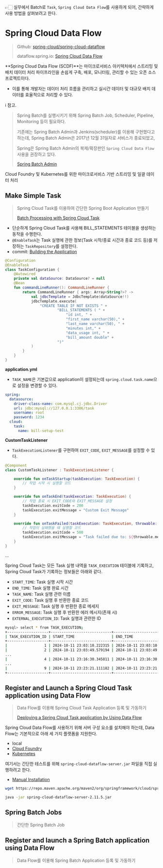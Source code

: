 👉🏻 실무에서 Batch로 `Task`, `Spring Cloud Data Flow`를 사용하게 되어, 간략하게 사용 방법을 살펴보려고 한다.

# Spring Cloud Data Flow

> Github: [spring-cloud/spring-cloud-dataflow](https://github.com/spring-cloud/spring-cloud-dataflow)
> 
> dataflow.spring.io: [Spring Cloud Data Flow](https://dataflow.spring.io/)

**Spring Cloud Data Flow (SCDF)**는 마이크로서비스 아키텍처에서 스트리밍 및 배치 데이터 처리 파이프라인을 손쉽게 구축, 배포, 모니터링, 관리할 수 있는 오픈 소스 프로젝트이다.
- 이를 통해 개발자는 데이터 처리 흐름을 관리하고 실시간 데이터 및 대규모 배치 데이터를 효율적으로 처리할 수 있다.

ℹ️ 참고.

> Spring Batch를 실행시키기 위해 Spring Batch Job, Scheduler, Pipeline, Monitoring 등이 필요하다.
> 
> 기존에는 Spring Batch Admin과 Jenkins(scheduler)를 이용해 구현했다고 하는데, Spring Batch Admin은 2017년 12월 31일자로 서비스가 종료되었고, 
> 
> Spring은 Spring Batch Admin의 복제/확장판인 `Spring Cloud Data Flow` 사용을 권장하고 있다.
>
> [Spring Batch Admin](https://docs.spring.io/spring-batch-admin/2.x/)

Cloud Foundry 및 Kubernetes를 위한 마이크로서비스 기반 스트리밍 및 일괄 데이터 처리

## Make Simple Task

> Spring Cloud Task를 이용하여 간단한 Spring Boot Application 만들기
> 
> [Batch Processing with Spring Cloud Task](https://dataflow.spring.io/docs/batch-developer-guides/batch/spring-task/)

- 단순하게 Spring Cloud Task를 사용해 BILL_STATEMENTS 테이블을 생성하는 동작을 수행한다.
- `@EnableTask`는 Task 실행에 관한 정보(Task 시작/종료 시간과 종료 코드 등)를 저장하는 `TaskRepository`를 설정한다.
- commit: [Building the Application](https://github.com/jihunparkme/Study-project-spring-java/commit/284befb7419863d648d6b3556b356027aa7fec11)

```kotlin
@Configuration
@EnableTask
class TaskConfiguration {
    @Autowired
    private val dataSource: DataSource? = null
    @Bean
    fun commandLineRunner(): CommandLineRunner {
        return CommandLineRunner { args: Array<String?>? ->
            val jdbcTemplate = JdbcTemplate(dataSource!!)
            jdbcTemplate.execute(
                "CREATE TABLE IF NOT EXISTS " +
                        "BILL_STATEMENTS ( " +
                            "id int, " +
                            "first_name varchar(50)," +
                            "last_name varchar(50), " +
                            "minutes int," +
                            "data_usage int, " +
                            "bill_amount double" +
                        ")"
            )
        }
    }
}
```

**application.yml**
- `TASK_NAME`은 기본값으로 application이 설정되는데 `spring.cloud.task.name`으로 설정을 변경할 수 있다.

```yaml
spring:
  datasource:
    driver-class-name: com.mysql.cj.jdbc.Driver
    url: jdbc:mysql://127.0.0.1:3306/task
    username: root
    password: 1234
  cloud:
    task:
      name: bill-setup-test
```

**CustomTaskListener**
- `TaskExecutionListener`를 구현하여 `EXIT_CODE`, `EXIT_MESSAGE`를 설정할 수 있다.

```kotlin
@Component
class CustomTaskListener : TaskExecutionListener {

    override fun onTaskStartup(taskExecution: TaskExecution) {
        // 작업 시작 시 실행할 코드
    }

    override fun onTaskEnd(taskExecution: TaskExecution) {
        // 작업 종료 시 EXIT_CODE와 EXIT_MESSAGE 설정
        taskExecution.exitCode = 200
        taskExecution.exitMessage = "Custom Exit Message"
    }

    override fun onTaskFailed(taskExecution: TaskExecution, throwable: Throwable) {
        // 작업이 실패했을 때 실행할 코드
        taskExecution.exitCode = 500
        taskExecution.exitMessage = "Task failed due to: ${throwable.message}"
    }
}
```

...

Spring Cloud Task는 모든 Task 실행 내역을 `TASK_EXECUTION` 테이블에 기록하고,<br/>
Spring Cloud Task가 기록하는 정보들은 아래와 같다.
- `START_TIME`: Task 실행 시작 시간
- `END_TIME`: Task 실행 완료 시간
- `TASK_NAME`: Task 실행 관련 이름
- `EXIT_CODE`: Task 실행 후 반환한 종료 코드
- `EXIT_MESSAGE`: Task 실행 후 반환한 종료 메세지
- `ERROR_MESSAGE`: Task 실행 후 반환한 에러 메시지(존재 시)
- `EXTERNAL_EXECUTION_ID`: Task 실행과 관련한 ID

```bash
mysql> select * from TASK_EXECUTION;
+-------------------+----------------------------+----------------------------+-------------+-----------+--------------+---------------+---------------------+-----------------------+---------------------+
| TASK_EXECUTION_ID | START_TIME                 | END_TIME                   | TASK_NAME   | EXIT_CODE | EXIT_MESSAGE | ERROR_MESSAGE | LAST_UPDATED        | EXTERNAL_EXECUTION_ID | PARENT_EXECUTION_ID |
+-------------------+----------------------------+----------------------------+-------------+-----------+--------------+---------------+---------------------+-----------------------+---------------------+
|                 1 | 2024-10-11 23:03:10.222315 | 2024-10-11 23:03:10.324128 | bill-setup-test |         0 | NULL         | NULL          | 2024-10-11 23:03:10 | NULL                  |                NULL |
|                 2 | 2024-10-11 23:03:49.579194 | 2024-10-11 23:03:49.651225 | bill-setup-test |         0 | NULL         | NULL          | 2024-10-11 23:03:50 | NULL                  |                NULL |
...
|                 4 | 2024-10-11 23:16:30.345811 | 2024-10-11 23:16:30.412893 | bill-setup-test |         0 | Custom Exit Message | NULL          | 2024-10-11 23:16:30 | NULL                  |                NULL |
...
|                 9 | 2024-10-11 23:23:21.111182 | 2024-10-11 23:23:21.171615 | bill-setup-test |         1 | Custom Exit Message | java.lang.RuntimeException: error message | 2024-10-11 23:23:21 | NULL                  |                NULL |
+-------------------+----------------------------+----------------------------+-------------+-----------+--------------+---------------+---------------------+-----------------------+---------------------+
```

## Register and Launch a Spring Cloud Task application using Data Flow

> Data Flow를 이용해 Spring Cloud Task Application 등록 및 가동하기
>
> [Deploying a Spring Cloud Task application by Using Data Flow](https://dataflow.spring.io/docs/batch-developer-guides/batch/data-flow-simple-task/)

Spring Cloud Data Flow를 사용하기 위해 서버 구성 요소를 설치해야 하는데, Data Flow는 기본적으로 아래 세 가지 플랫폼을 지원한다.
- local
- [Cloud Foundry](https://www.cloudfoundry.org/)
- [Kubernetes](https://kubernetes.io/)

여기서는 간단한 테스트를 위해 `spring-cloud-dataflow-server.jar` 파일을 직접 실행하려고 한다.
- [Manual Installation](https://dataflow.spring.io/docs/installation/local/manual/)

```sh
wget https://repo.maven.apache.org/maven2/org/springframework/cloud/spring-cloud-dataflow-server/2.11.5/spring-cloud-dataflow-server-2.11.5.jar

java -jar spring-cloud-dataflow-server-2.11.5.jar
```











## Spring Batch Jobs

> 간단한 Spring Batch Job

## Register and launch a Spring Batch application using Data Flow

> Data Flow를 이용해 Spring Batch Application 등록 및 가동하기